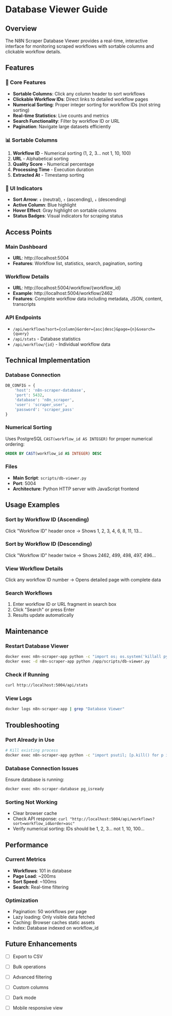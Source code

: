 # Database Viewer Guide

## Overview
The N8N Scraper Database Viewer provides a real-time, interactive interface for monitoring scraped workflows with sortable columns and clickable workflow details.

## Features

### 🎯 Core Features
- **Sortable Columns**: Click any column header to sort workflows
- **Clickable Workflow IDs**: Direct links to detailed workflow pages
- **Numerical Sorting**: Proper integer sorting for workflow IDs (not string sorting)
- **Real-time Statistics**: Live counts and metrics
- **Search Functionality**: Filter by workflow ID or URL
- **Pagination**: Navigate large datasets efficiently

### 📊 Sortable Columns
1. **Workflow ID** - Numerical sorting (1, 2, 3... not 1, 10, 100)
2. **URL** - Alphabetical sorting
3. **Quality Score** - Numerical percentage
4. **Processing Time** - Execution duration
5. **Extracted At** - Timestamp sorting

### 🎨 UI Indicators
- **Sort Arrow**: `↕` (neutral), `↑` (ascending), `↓` (descending)
- **Active Column**: Blue highlight
- **Hover Effect**: Gray highlight on sortable columns
- **Status Badges**: Visual indicators for scraping status

## Access Points

### Main Dashboard
- **URL**: http://localhost:5004
- **Features**: Workflow list, statistics, search, pagination, sorting

### Workflow Details
- **URL**: http://localhost:5004/workflow/{workflow_id}
- **Example**: http://localhost:5004/workflow/2462
- **Features**: Complete workflow data including metadata, JSON, content, transcripts

### API Endpoints
- `/api/workflows?sort={column}&order={asc|desc}&page={n}&search={query}`
- `/api/stats` - Database statistics
- `/api/workflow/{id}` - Individual workflow data

## Technical Implementation

### Database Connection
```python
DB_CONFIG = {
    'host': 'n8n-scraper-database',
    'port': 5432,
    'database': 'n8n_scraper',
    'user': 'scraper_user',
    'password': 'scraper_pass'
}
```

### Numerical Sorting
Uses PostgreSQL `CAST(workflow_id AS INTEGER)` for proper numerical ordering:
```sql
ORDER BY CAST(workflow_id AS INTEGER) DESC
```

### Files
- **Main Script**: `scripts/db-viewer.py`
- **Port**: 5004
- **Architecture**: Python HTTP server with JavaScript frontend

## Usage Examples

### Sort by Workflow ID (Ascending)
Click "Workflow ID" header once → Shows 1, 2, 3, 4, 6, 8, 11, 13...

### Sort by Workflow ID (Descending)
Click "Workflow ID" header twice → Shows 2462, 499, 498, 497, 496...

### View Workflow Details
Click any workflow ID number → Opens detailed page with complete data

### Search Workflows
1. Enter workflow ID or URL fragment in search box
2. Click "Search" or press Enter
3. Results update automatically

## Maintenance

### Restart Database Viewer
```bash
docker exec n8n-scraper-app python -c "import os; os.system('killall python 2>/dev/null || true')"
docker exec -d n8n-scraper-app python /app/scripts/db-viewer.py
```

### Check if Running
```bash
curl http://localhost:5004/api/stats
```

### View Logs
```bash
docker logs n8n-scraper-app | grep "Database Viewer"
```

## Troubleshooting

### Port Already in Use
```bash
# Kill existing process
docker exec n8n-scraper-app python -c "import psutil; [p.kill() for p in psutil.process_iter() if 'db-viewer' in ' '.join(p.cmdline())]"
```

### Database Connection Issues
Ensure database is running:
```bash
docker exec n8n-scraper-database pg_isready
```

### Sorting Not Working
- Clear browser cache
- Check API response: `curl "http://localhost:5004/api/workflows?sort=workflow_id&order=asc"`
- Verify numerical sorting: IDs should be 1, 2, 3... not 1, 10, 100...

## Performance

### Current Metrics
- **Workflows**: 101 in database
- **Page Load**: ~200ms
- **Sort Speed**: ~100ms
- **Search**: Real-time filtering

### Optimization
- Pagination: 50 workflows per page
- Lazy loading: Only visible data fetched
- Caching: Browser caches static assets
- Index: Database indexed on workflow_id

## Future Enhancements
- [ ] Export to CSV
- [ ] Bulk operations
- [ ] Advanced filtering
- [ ] Custom columns
- [ ] Dark mode
- [ ] Mobile responsive view




